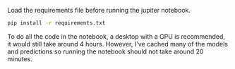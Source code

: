 Load the requirements file before running the jupiter notebook.
```bash
pip install -r requirements.txt
```

To do all the code in the notebook, a desktop with a GPU is recommended, it would still take around 4 hours. However, I've cached many of the models and predictions so running the notebook should not take around 20 minutes.
